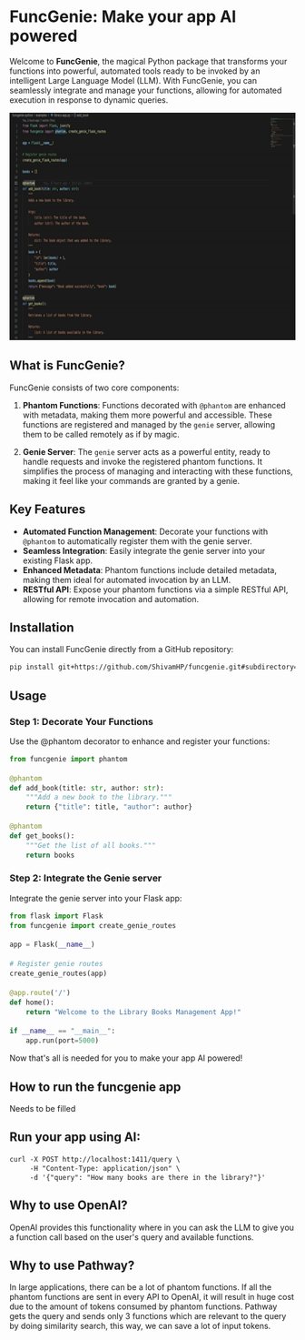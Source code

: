 # FuncGenie: Make your app AI powered

Welcome to **FuncGenie**, the magical Python package that transforms your functions into powerful, automated tools ready to be invoked by an intelligent Large Language Model (LLM). With FuncGenie, you can seamlessly integrate and manage your functions, allowing for automated execution in response to dynamic queries.

<img src="funcgenie.gif" width="800" height="400" alt="funcgenie demo">

## What is FuncGenie?

FuncGenie consists of two core components:

1. **Phantom Functions**: Functions decorated with `@phantom` are enhanced with metadata, making them more powerful and accessible. These functions are registered and managed by the `genie` server, allowing them to be called remotely as if by magic.

2. **Genie Server**: The `genie` server acts as a powerful entity, ready to handle requests and invoke the registered phantom functions. It simplifies the process of managing and interacting with these functions, making it feel like your commands are granted by a genie.

## Key Features

- **Automated Function Management**: Decorate your functions with `@phantom` to automatically register them with the genie server.
- **Seamless Integration**: Easily integrate the genie server into your existing Flask app.
- **Enhanced Metadata**: Phantom functions include detailed metadata, making them ideal for automated invocation by an LLM.
- **RESTful API**: Expose your phantom functions via a simple RESTful API, allowing for remote invocation and automation.

## Installation

You can install FuncGenie directly from a GitHub repository:

```bash
pip install git+https://github.com/ShivamHP/funcgenie.git#subdirectory=funcgenie-python
```

## Usage

### Step 1: Decorate Your Functions
Use the @phantom decorator to enhance and register your functions:
```python
from funcgenie import phantom

@phantom
def add_book(title: str, author: str):
    """Add a new book to the library."""
    return {"title": title, "author": author}

@phantom
def get_books():
    """Get the list of all books."""
    return books
```

### Step 2: Integrate the Genie server
Integrate the genie server into your Flask app:
```python
from flask import Flask
from funcgenie import create_genie_routes

app = Flask(__name__)

# Register genie routes
create_genie_routes(app)

@app.route('/')
def home():
    return "Welcome to the Library Books Management App!"

if __name__ == "__main__":
    app.run(port=5000)
```

Now that's all is needed for you to make your app AI powered!

## How to run the funcgenie app

Needs to be filled

## Run your app using AI:

```
curl -X POST http://localhost:1411/query \
     -H "Content-Type: application/json" \
     -d '{"query": "How many books are there in the library?"}'
```

## Why to use OpenAI?

OpenAI provides this functionality where in you can ask the LLM to give you a function call based on the user's query and available functions.

## Why to use Pathway?

In large applications, there can be a lot of phantom functions. If all the phantom functions are sent in every API to OpenAI, it will result in huge cost due to the amount of tokens consumed by phantom functions. 
Pathway gets the query and sends only 3 functions which are relevant to the query by doing similarity search, this way, we can save a lot of input tokens.